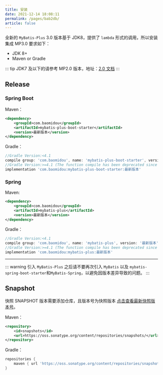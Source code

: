 ```yaml
---
title: 安装
date: 2021-12-14 18:08:11
permalink: /pages/bab2db/
article: false
---
```


全新的 `MyBatis-Plus` 3.0 版本基于 JDK8，提供了 `lambda` 形式的调用，所以安装集成 MP3.0 要求如下：

- JDK 8+
- Maven or Gradle

::: tip
JDK7 及以下的请参考 MP2.0 版本，地址：[2.0 文档](https://baomidou.gitee.io/mybatis-plus-doc/#/)
:::

## Release

### Spring Boot

Maven：

```xml
<dependency>
    <groupId>com.baomidou</groupId>
    <artifactId>mybatis-plus-boot-starter</artifactId>
    <version>最新版本</version>
</dependency>
```

Gradle：

```groovy
//Gradle Version:<4.1
compile group: 'com.baomidou', name: 'mybatis-plus-boot-starter', version: '最新版本'
//Gradle Version:>=4.1 (The function compile has been deprecated since Gradle 4.10, and removed since Gradle 7.0. Please use implementation instead.)
implementation 'com.baomidou:mybatis-plus-boot-starter:最新版本'
```

### Spring

Maven:

```xml
<dependency>
    <groupId>com.baomidou</groupId>
    <artifactId>mybatis-plus</artifactId>
    <version>最新版本</version>
</dependency>
```

Gradle：

```groovy
//Gradle Version:<4.1
compile group: 'com.baomidou', name: 'mybatis-plus', version: '最新版本'
//Gradle Version:>=4.1 (The function compile has been deprecated since Gradle 4.10, and removed since Gradle 7.0. Please use implementation instead.)
implementation 'com.baomidou:mybatis-plus:最新版本'

```

---

::: warning
引入 `MyBatis-Plus` 之后请不要再次引入 `MyBatis` 以及 `mybatis-spring-boot-starter`和`MyBatis-Spring`，以避免因版本差异导致的问题。
:::

## Snapshot

快照 SNAPSHOT 版本需要添加仓库，且版本号为快照版本 [点击查看最新快照版本号](https://oss.sonatype.org/content/repositories/snapshots/com/baomidou/mybatis-plus-boot-starter/)。

Maven：

```xml
<repository>
    <id>snapshots</id>
    <url>https://oss.sonatype.org/content/repositories/snapshots/</url>
</repository>
```

Gradle：

```groovy
repositories {
    maven { url 'https://oss.sonatype.org/content/repositories/snapshots/' }
}
```
